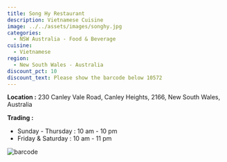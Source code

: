 ```yaml
---
title: Song Hy Restaurant
description: Vietnamese Cuisine
image: ../../assets/images/songhy.jpg
categories:
  - NSW Australia - Food & Beverage
cuisine:
  - Vietnamese
region:
  - New South Wales - Australia
discount_pct: 10
discount_text: Please show the barcode below 10572
---
```

**Location :** 230 Canley Vale Road, Canley Heights, 2166, New South Wales, Australia

**Trading :**

* Sunday - Thursday : 10 am - 10 pm
* Friday & Saturday : 10 am - 11 pm

![barcode](../../assets/images/songhy1.jpg)

